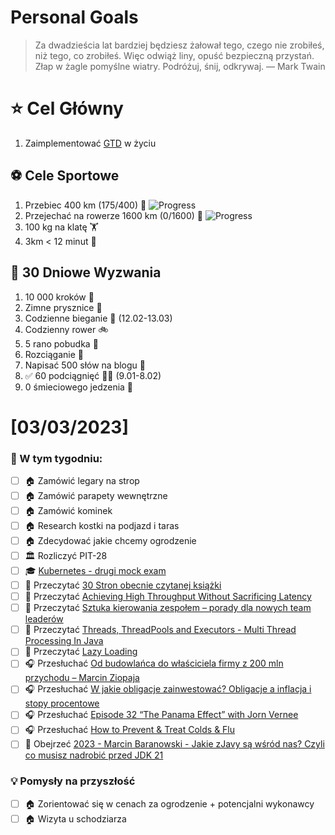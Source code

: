 
Personal Goals
==============
> Za dwadzieścia lat bardziej będziesz żałował tego, czego nie zrobiłeś, niż tego, co zrobiłeś. Więc odwiąż liny, opuść bezpieczną przystań. Złap w żagle pomyślne wiatry. Podróżuj, śnij, odkrywaj.
> — Mark Twain

# ⭐ Cel Główny
1. Zaimplementować [GTD](https://gettingthingsdone.com/) w życiu

## ⚽️ Cele Sportowe
1. Przebiec 400 km (175/400) 🏃 ![Progress](https://progress-bar.dev/48/)
2. Przejechać na rowerze 1600 km (0/1600) 🚴 ![Progress](https://progress-bar.dev/0/)
3. 100 kg na klatę  🏋️
4. 3km < 12 minut 👟

## 🎯 30 Dniowe Wyzwania
1. 10 000 kroków 🦶 
2. Zimne prysznice 🚿
3. Codzienne bieganie 🏃 (12.02-13.03)
4. Codzienny rower 🚲
5. 5 rano pobudka 🌅
6. Rozciąganie 🧘
7. Napisać 500 słów na blogu 📝
8. ✅ 60 podciągnięć 🏋️‍♂️ (9.01-8.02)
9. 0 śmieciowego jedzenia 🍔

# [03/03/2023]
### 🚧 W tym tygodniu:
- [ ] 🏠 Zamówić legary na strop
- [ ] 🏠 Zamówić parapety wewnętrzne
- [ ] 🏠 Zamówić kominek
- [ ] 🏠 Research kostki na podjazd i taras
- [ ] 🏠 Zdecydować jakie chcemy ogrodzenie
- [ ] 🏛️ Rozliczyć PIT-28
- [ ] 🎓 [Kubernetes - drugi mock exam](https://www.udemy.com/course/certified-kubernetes-administrator-with-practice-tests/)
- [ ] 📗 Przeczytać [30 Stron obecnie czytanej książki](https://github.com/BartoszDabek/bdabek.pl/blob/master/miscellaneous/books.md)
- [ ] 📗 Przeczytać [Achieving High Throughput Without Sacrificing Latency](https://foojay.io/today/achieving-high-throughput-without-sacrificing-latency/)
- [ ] 📗 Przeczytać [Sztuka kierowania zespołem – porady dla nowych team leaderów](https://sii.pl/blog/sztuka-kierowania-zespolem-porady-dla-nowych-team-leaderow/)
- [ ] 📗 Przeczytać [Threads, ThreadPools and Executors - Multi Thread Processing In Java](https://softwaremill.com/threadpools-executors-and-java/)
- [ ] 📗 Przeczytać [Lazy Loading](https://java-design-patterns.com/patterns/lazy-loading/)
- [ ] 🎧 Przesłuchać [Od budowlańca do właściciela firmy z 200 mln przychodu – Marcin Ziopaja](https://zaprojektujswojezycie.pl/od-budowlanca-do-wlasciciela-firmy-z-200-mln-przychodu-marcin-ziopaja/)
- [ ] 🎧 Przesłuchać [W jakie obligacje zainwestować? Obligacje a inflacja i stopy procentowe](https://inwestomat.eu/w-jakie-obligacje-zainwestowac/)
- [ ] 🎧 Przesłuchać [Episode 32 “The Panama Effect” with Jorn Vernee](https://inside.java/2024/01/08/podcast-032/)
- [ ] 🎧 Przesłuchać [How to Prevent & Treat Colds & Flu](https://www.hubermanlab.com/episode/how-to-prevent-treat-colds-flu)
- [ ] 🎥 Obejrzeć [2023 - Marcin Baranowski - Jakie zJavy są wśród nas? Czyli co musisz nadrobić przed JDK 21](https://youtu.be/zFTnb32sx3w)

### 💡 Pomysły na przyszłość
- [ ] 🏠 Zorientować się w cenach za ogrodzenie + potencjalni wykonawcy
- [ ] 🏠 Wizyta u schodziarza

